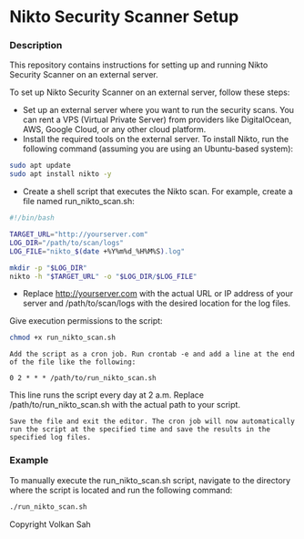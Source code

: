 # Nikto Security Scanner Setup
### Description
This repository contains instructions for setting up and running Nikto Security Scanner on an external server.

To set up Nikto Security Scanner on an external server, follow these steps:

- Set up an external server where you want to run the security scans. You can rent a VPS (Virtual Private Server) from providers like DigitalOcean, AWS, Google Cloud, or any other cloud platform.
- Install the required tools on the external server. To install Nikto, run the following command (assuming you are using an Ubuntu-based system):
```bash
sudo apt update
sudo apt install nikto -y
```
- Create a shell script that executes the Nikto scan. For example, create a file named run_nikto_scan.sh:

```bash
#!/bin/bash

TARGET_URL="http://yourserver.com"
LOG_DIR="/path/to/scan/logs"
LOG_FILE="nikto_$(date +%Y%m%d_%H%M%S).log"

mkdir -p "$LOG_DIR"
nikto -h "$TARGET_URL" -o "$LOG_DIR/$LOG_FILE"
```
- Replace http://yourserver.com with the actual URL or IP address of your server and /path/to/scan/logs with the desired location for the log files.

Give execution permissions to the script:
```bash
chmod +x run_nikto_scan.sh
```
    Add the script as a cron job. Run crontab -e and add a line at the end of the file like the following:

```cron
0 2 * * * /path/to/run_nikto_scan.sh
```
This line runs the script every day at 2 a.m. Replace /path/to/run_nikto_scan.sh with the actual path to your script.

    Save the file and exit the editor. The cron job will now automatically run the script at the specified time and save the results in the specified log files.

### Example

To manually execute the run_nikto_scan.sh script, navigate to the directory where the script is located and run the following command:

```bash
./run_nikto_scan.sh
```
Copyright Volkan Sah
